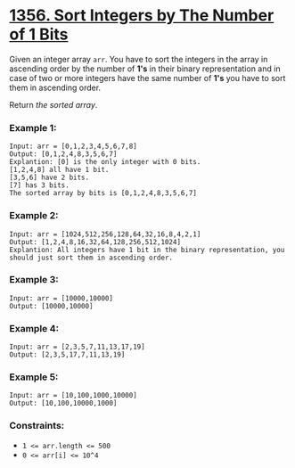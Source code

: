 # [1356. Sort Integers by The Number of 1 Bits](https://leetcode.com/problems/sort-integers-by-the-number-of-1-bits/)

Given an integer array `arr`. You have to sort the integers in the array in ascending order by the number of **1's** in their binary representation and in case of two or more integers have the same number of **1's** you have to sort them in ascending order.

Return *the sorted array*.

### Example 1:
```
Input: arr = [0,1,2,3,4,5,6,7,8]
Output: [0,1,2,4,8,3,5,6,7]
Explantion: [0] is the only integer with 0 bits.
[1,2,4,8] all have 1 bit.
[3,5,6] have 2 bits.
[7] has 3 bits.
The sorted array by bits is [0,1,2,4,8,3,5,6,7]
```

### Example 2:
```
Input: arr = [1024,512,256,128,64,32,16,8,4,2,1]
Output: [1,2,4,8,16,32,64,128,256,512,1024]
Explantion: All integers have 1 bit in the binary representation, you should just sort them in ascending order.
```

### Example 3:
```
Input: arr = [10000,10000]
Output: [10000,10000]
```

### Example 4:
```
Input: arr = [2,3,5,7,11,13,17,19]
Output: [2,3,5,17,7,11,13,19]
```

### Example 5:
```
Input: arr = [10,100,1000,10000]
Output: [10,100,10000,1000]
```

### Constraints:
- `1 <= arr.length <= 500`
- `0 <= arr[i] <= 10^4`
